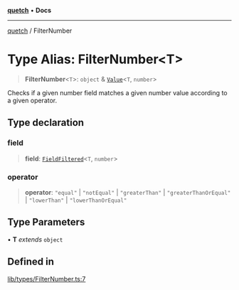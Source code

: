 [**quetch**](../README.md) • **Docs**

***

[quetch](../README.md) / FilterNumber

# Type Alias: FilterNumber\<T\>

> **FilterNumber**\<`T`\>: `object` & [`Value`](Value.md)\<`T`, `number`\>

Checks if a given number field matches a given number value according to a given operator.

## Type declaration

### field

> **field**: [`FieldFiltered`](FieldFiltered.md)\<`T`, `number`\>

### operator

> **operator**: `"equal"` \| `"notEqual"` \| `"greaterThan"` \| `"greaterThanOrEqual"` \| `"lowerThan"` \| `"lowerThanOrEqual"`

## Type Parameters

• **T** *extends* `object`

## Defined in

[lib/types/FilterNumber.ts:7](https://github.com/nevoland/quetch/blob/4c3c4d08a348f3317d0dfdffa7516132c18306c7/lib/types/FilterNumber.ts#L7)
